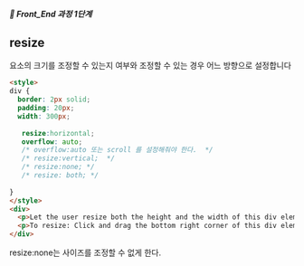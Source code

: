 ##### 🍑  Front_End 과정 1단계 

## resize  
요소의 크기를 조정할 수 있는지 여부와 조정할 수 있는 경우 어느 방향으로 설정합니다

```html
<style> 
div {
  border: 2px solid;
  padding: 20px; 
  width: 300px;
  
   resize:horizontal;  
   overflow: auto;
   /* overflow:auto 또는 scroll 를 설정해줘야 한다.  */
   /* resize:vertical;  */
   /* resize:none; */
   /* resize: both; */
  
}
</style>
<div>
  <p>Let the user resize both the height and the width of this div element.</p>
  <p>To resize: Click and drag the bottom right corner of this div element.</p>
</div>
```

resize:none는 사이즈를 조정할 수 없게 한다.  
